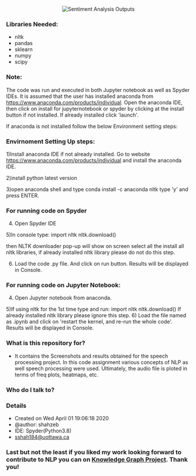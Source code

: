 <p align="center">
  <img src="https://user-images.githubusercontent.com/61950234/115967868-060e0880-a503-11eb-828e-4057f8bc2986.png?raw=true" alt="Sentiment Analysis Outputs"/>
</p>
 

### Libraries Needed:
   * nltk
   * pandas
   * sklearn
   * numpy
   * scipy


### Note:
  The code was run and executed in both Jupyter notebook as well as Spyder IDEs. It is assumed that the user has installed anaconda from https://www.anaconda.com/products/individual. Open the anaconda IDE, then click on install for jupyternotebook or spyder by clicking at the install button if not installed. If already installed click 'launch'.

If anaconda is not installed follow the below Environment setting steps:

### Envirnoment Setting Up steps:
   1)Install anaconda IDE if not already installed. Go to website https://www.anaconda.com/products/individual and install the anaconda IDE.
   
   2)install python latest version
   
   3)open anaconda shell and type 
conda install -c anaconda nltk
type 'y' and press ENTER.

### For running code on Spyder

   4) Open Spyder IDE 
   
   5)In console type: 
import nltk
nltk.download()

then NLTK downloader pop-up will show on screen select all the install all nltk libraries, if already installed nltk library please do not do this step.

   6) Load the code .py file. And click on run button. Results will be displayed in Console.

### For running code on Jupyter Notebook:

   4) Open Jupyter notebook from anaconda. 
   
   5)If using nltk for the 1st time type and run:
import nltk
nltk.download()
	If already installed nltk library please ignore this step.
    6) Load the file named as .ipynb and click on 'restart the kernel, and re-run the whole code'. Results will be displayed in Console.

### What is this repository for? ###

* It contains the Screenshots and results obtained for the speech processing project. In this code assignment various concepts of NLP as well speech processing were used. Ultimately, the audio file is ploted in terms of freq plots, heatmaps, etc. 

### Who do I talk to? ###
### Details ###
* Created on Wed April 01 19:06:18 2020
* @author: shahzeb
* IDE: Spyder(Python3.8)
* sshah184@uottawa.ca


### Last but not the least if you liked my work looking forward to contribute to NLP you can on [Knowledge Graph Project](https://github.com/ShahzebFarruk/Knowledge-graph). Thank you!
